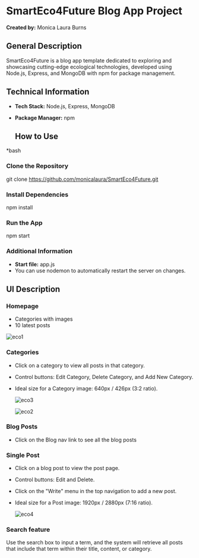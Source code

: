 # SmartEco4Future Blog App Project

**Created by:** Monica Laura Burns

## General Description

SmartEco4Future is a blog app template dedicated to exploring and showcasing cutting-edge ecological technologies, developed using Node.js, Express, and MongoDB with npm for package management.


## Technical Information

- **Tech Stack:** Node.js, Express, MongoDB
- **Package Manager:** npm

  ## How to Use

*bash
### Clone the Repository
git clone https://github.com/monicalaura/SmartEco4Future.git


### Install Dependencies
npm install

### Run the App
npm start


### Additional Information

- **Start file:** app.js
- You can use nodemon to automatically restart the server on changes.
  

## UI Description

### Homepage

- Categories with images
- 10 latest posts

![eco1](https://github.com/monicalaura/SmartEco4Future/assets/58688612/f4e627d2-6099-42e1-ac49-87bd6ad01331) 
  


### Categories

- Click on a category to view all posts in that category.
- Control buttons: Edit Category, Delete Category, and Add New Category.
- Ideal size for a Category image: 640px / 426px (3:2 ratio).

  ![eco3](https://github.com/monicalaura/SmartEco4Future/assets/58688612/4ed4601e-bb53-4dcd-bccb-ccda8069f302)

  ![eco2](https://github.com/monicalaura/SmartEco4Future/assets/58688612/0c71cf02-a2b3-401b-8666-5097df191a94)

### Blog Posts

- Click on the Blog nav link to see all the blog posts 

### Single Post

- Click on a blog post to view the post page.
- Control buttons: Edit and Delete.
- Click on the "Write" menu in the top navigation to add a new post.
- Ideal size for a Post image: 1920px / 2880px (7:16 ratio).

  ![eco4](https://github.com/monicalaura/SmartEco4Future/assets/58688612/cebef5f4-da75-4865-95c2-be3e4085e620)


 ### Search feature
  Use the search box to input a term, and the system will retrieve all posts that include that term within their title, content, or category.
  

